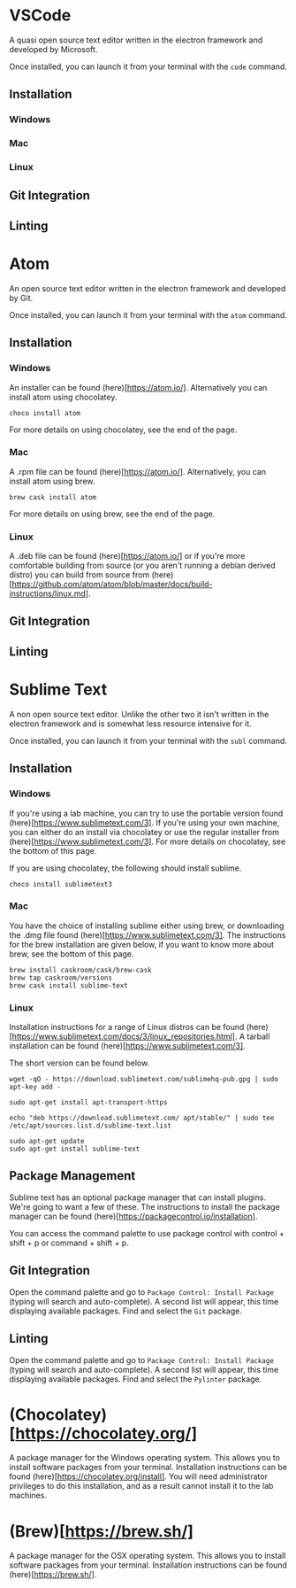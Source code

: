 
# VSCode

A quasi open source text editor written in the electron framework and developed by Microsoft.

Once installed, you can launch it from your terminal with the `code` command. 

## Installation

### Windows


### Mac

### Linux

## Git Integration

## Linting


# Atom

An open source text editor written in the electron framework and developed by Git.

Once installed, you can launch it from your terminal with the `atom` command. 

## Installation

### Windows
An installer can be found (here)[https://atom.io/]. 
Alternatively you can install atom using chocolatey.

```
choco install atom
```

For more details on using chocolatey, see the end of the page.

### Mac
A .rpm file can be found (here)[https://atom.io/].
Alternatively, you can install atom using brew.

```
brew cask install atom
```

For more details on using brew, see the end of the page.

### Linux
A .deb file can be found (here)[https://atom.io/] or if you're more comfortable building from source (or you aren't running a debian derived distro) you can build from source from (here)[https://github.com/atom/atom/blob/master/docs/build-instructions/linux.md].

## Git Integration


## Linting


# Sublime Text

A non open source text editor. Unlike the other two it isn't written in the electron framework and is somewhat less resource intensive for it.

Once installed, you can launch it from your terminal with the `subl` command. 

## Installation

### Windows
If you're using a lab machine, you can try to use the portable version found (here)[https://www.sublimetext.com/3].
If you're using your own machine, you can either do an install via chocolatey or use the regular installer from (here)[https://www.sublimetext.com/3].
For more details on chocolatey, see the bottom of this page.

If you are using chocolatey, the following should install sublime.
```
choco install sublimetext3
```

### Mac
You have the choice of installing sublime either using brew, or downloading the .dmg file found (here)[https://www.sublimetext.com/3].
The instructions for the brew installation are given below, if you want to know more about brew, see the bottom of this page. 

```
brew install caskroom/cask/brew-cask
brew tap caskroom/versions
brew cask install sublime-text
```

### Linux
Installation instructions for a range of Linux distros can be found (here)[https://www.sublimetext.com/docs/3/linux_repositories.html].
A tarball installation can be found (here)[https://www.sublimetext.com/3].

The short version can be found below.
```
wget -qO - https://download.sublimetext.com/sublimehq-pub.gpg | sudo apt-key add -

sudo apt-get install apt-transport-https

echo "deb https://download.sublimetext.com/ apt/stable/" | sudo tee /etc/apt/sources.list.d/sublime-text.list

sudo apt-get update
sudo apt-get install sublime-text
```
## Package Management
Sublime text has an optional package manager that can install plugins. We're going to want a few of these.
The instructions to install the package manager can be found (here)[https://packagecontrol.io/installation].

You can access the command palette to use package control with control + shift + p or command + shift + p.

## Git Integration
Open the command palette and go to `Package Control: Install Package` (typing will search and auto-complete). A second list will appear, this time displaying available packages. Find and select the `Git` package. 


## Linting
Open the command palette and go to `Package Control: Install Package` (typing will search and auto-complete). A second list will appear, this time displaying available packages. Find and select the `Pylinter` package. 

# (Chocolatey)[https://chocolatey.org/]
A package manager for the Windows operating system. This allows you to install software packages from your terminal. 
Installation instructions can be found (here)[https://chocolatey.org/install]. You will need administrator privileges to do this installation, and as a result cannot install it to the lab machines.

# (Brew)[https://brew.sh/]
A package manager for the OSX operating system. This allows you to install software packages from your terminal. 
Installation instructions can be found (here)[https://brew.sh/].